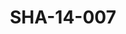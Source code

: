 ---
pid: SHA-14-007
title: SHA-14-007
language: en
original_label: 
rights: Sharhabil Ahmed
location_of_original: Sharhabil Ahmed
photographer_or_studio: 
scanned_from: photograph 7.3 by 10.4
_date: '1965'
location: Tunisia
description: Sharhabil Ahmed his band and some others from al Marjan festival
additional_notes: 
permission_display: 'yes'
on_server: 'no'
on_website: 'no'
permalink: /photopages/en/SHA-14-007
layout: photo-page
---